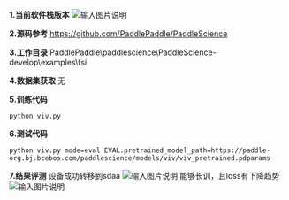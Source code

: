  **1.当前软件栈版本** 
![输入图片说明](https://foruda.gitee.com/images/1738900795709577351/8c234fbd_12173785.png "0f53ba650978b265cfb5091f991df07.png")

 **2.源码参考** 
https://github.com/PaddlePaddle/PaddleScience

 **3.工作目录** 
PaddlePaddle\paddlescience\PaddleScience-develop\examples\fsi

 **4.数据集获取** 
无

 **5.训练代码** 

```
python viv.py

```
 **6.测试代码** 

```
python viv.py mode=eval EVAL.pretrained_model_path=https://paddle-org.bj.bcebos.com/paddlescience/models/viv/viv_pretrained.pdparams

```
 **7.结果评测** 
设备成功转移到sdaa
![输入图片说明](https://foruda.gitee.com/images/1738899112998438859/9987f292_12173785.png "0e678ffe81ca8da6fe54f4001f76873.png")
能够长训，且loss有下降趋势
![输入图片说明](https://foruda.gitee.com/images/1739005187061111079/ada4526f_12173785.png "0eced370ed80564e5d5c409ca31ecf0.png")
